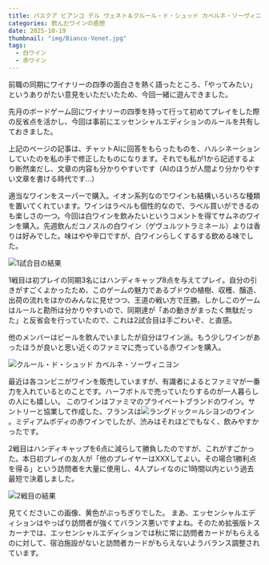 ```yaml
---
title: パスクア ビアンコ デル ヴェネト＆クルール・ド・シュッド カベルネ・ソーヴィニヨン
categories: 飲んだワインの感想
date: 2025-10-19
thumbnail: "img/Bianco-Venet.jpg"
tags:
  - 白ワイン
  - 赤ワイン
---
```


前職の同期にワイナリーの四季の面白さを熱く語ったところ、「やってみたい」というありがたい意見をいただいたため、今回一緒に遊んできました。

先月のボードゲーム回にワイナリーの四季を持って行って初めてプレイをした際の反省点を活かし、今回は事前にエッセンシャルエディションのルールを共有しておきました。


上記のページの記事は、チャットAIに回答をもらったものを、ハルシネーションしていたのを私の手で修正したものになります。それでも私が1から記述するより断然楽だし、文章の内容も分かりやすいです（AIのほうが人間より分かりやすい文章を書ける時代です…）

適当なワインをスーパーで購入。イオン系列なのでワインも結構いろいろな種類を置いてくれています。ワインはラベルも個性的なので、ラベル買いができるのも楽しさの一つ。今回は白ワインを飲みたいというコメントを得てサムネのワインを購入。先週飲んだコノスルの白ワイン（ゲヴュルツトラミネール）よりは香りは好みでした。味はやや辛口ですが、白ワインらしくするする飲める味でした。

![1試合目の結果](/img/PXL_20251019_075917468.jpg)

1戦目は初プレイの同期3名にはハンディキャップ8点を与えてプレイ。自分の引きがすごくよかったため、このゲームの魅力であるブドウの植樹、収穫、醸造、出荷の流れをほかのみんなに見せつつ、王道の戦い方で圧勝。しかしこのゲームはルールと勘所は分かりやすいので、同期達が「あの動きがまったく無駄だった」と反省会を行っていたので、これは2試合目は手ごわいぞ、と直感。


他のメンバーはビールを飲んでいましたが自分はワイン派。もう少しワインがあったほうが良いと思い近くのファミマに売っている赤ワインを購入。

![クルール・ド・シュッド カベルネ・ソーヴィニヨン](/img/Couleurs-du-Sud-Cabernet-Sauvignon.jpg)

最近は各コンビニがワインを販売していますが、有識者によるとファミマが一番力を入れているとのことです。ハーフボトルで売っていたりするのが一人暮らしの人にも嬉しい。
このワインはファミマのプライベートブランドのワイン。サントリーと協業して作成した、フランスは![ラングドック＝ルシヨンのワイン](https://ja.wikipedia.org/wiki/%E3%83%A9%E3%83%B3%E3%82%B0%E3%83%89%E3%83%83%E3%82%AF%EF%BC%9D%E3%83%AB%E3%82%B7%E3%83%A8%E3%83%B3%E3%81%AE%E3%83%AF%E3%82%A4%E3%83%B3)。ミディアムボディの赤ワインでしたが、渋みはそれほどでもなく、飲みやすかったです。

2戦目はハンディキャップを6点に減らして勝負したのですが、これがすごかった。本日初プレイの友人が「他のプレイヤーはXXXしてよい。その場合1勝利点を得る」という訪問者を大量に使用し、4人プレイなのに1時間以内という過去最短で決着しました。

![2戦目の結果](/img/PXL_20251019_094924407.jpg)

見てくださいこの画像、黄色がぶっちぎりでした。
まあ、エッセンシャルエディションはやっぱり訪問者が強くてバランス悪いですよね。そのため拡張版トスカーナでは、エッセンシャルエディションでは秋に常に訪問者カードがもらえるのに対して、宿泊施設がないと訪問者カードがもらえないようバランス調整されています。

